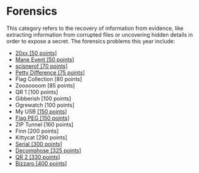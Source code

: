 # Forensics

This category refers to the recovery of information from evidence, like extracting information from corrupted files or uncovering hidden details in order to expose a secret. The forensics problems this year include:

* [20xx \[50 points\]](/forensics/20xx-50-points.md)
* [Mane Event \[50 points\]](/forensics/mane-event-50-points.md)
* [scisnerof \[70 points\]](/forensics/scisnerof-70-points.md)
* [Petty Difference \[75 points\]](/forensics/petty-difference-75-points.md)
* Flag Collection \[80 points\]
* Zooooooom \[85 points\]
* QR 1 \[100 points\]
* Gibberish \[100 points\]
* Ogrewatch \[100 points\]
* My USB [\[150 points\]](/forensics/my-usb-150-points.md)
* [Flag PEG \[150 points\]](/forensics/flag-peg-150-points.md)
* ZIP Tunnel \[160 points\]
* Finn \[200 points\]
* Kittycat \[290 points\]
* [Serial \[300 points\]](/forensics/serial-300-points.md)
* [Decomphose \[325 points\]](/forensics/decomphose-325-points.md)
* [QR 2 \[330 points\]](/forensics/qr2-330-points.md)
* [Bizzaro \[400 points\]](/forensics/bizarro-400-points.md)
